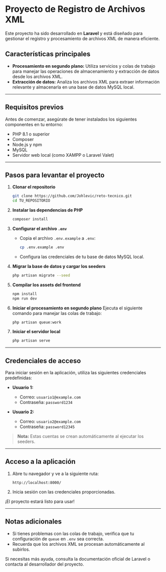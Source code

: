# Proyecto de Registro de Archivos XML

Este proyecto ha sido desarrollado en **Laravel** y está diseñado para gestionar el registro y procesamiento de archivos XML de manera eficiente.

## Características principales
- **Procesamiento en segundo plano:** Utiliza servicios y colas de trabajo para manejar las operaciones de almacenamiento y extracción de datos desde los archivos XML.
- **Extracción de datos:** Analiza los archivos XML para extraer información relevante y almacenarla en una base de datos MySQL local.

---

## Requisitos previos
Antes de comenzar, asegúrate de tener instalados los siguientes componentes en tu entorno:
- PHP 8.1 o superior
- Composer
- Node.js y npm
- MySQL
- Servidor web local (como XAMPP o Laravel Valet)

---

## Pasos para levantar el proyecto

1. **Clonar el repositorio**
   ```bash
   git clone https://github.com/Johlevic/reto-tecnico.git
   cd TU_REPOSITORIO
   ```

2. **Instalar las dependencias de PHP**
   ```bash
   composer install
   ```

3. **Configurar el archivo `.env`**
   - Copia el archivo `.env.example` a `.env`:
     ```bash
     cp .env.example .env
     ```
   - Configura las credenciales de tu base de datos MySQL local.

4. **Migrar la base de datos y cargar los seeders**
   ```bash
   php artisan migrate --seed
   ```

5. **Compilar los assets del frontend**
   ```bash
   npm install
   npm run dev
   ```

6. **Iniciar el procesamiento en segundo plano**
   Ejecuta el siguiente comando para manejar las colas de trabajo:
   ```bash
   php artisan queue:work
   ```

7. **Iniciar el servidor local**
   ```bash
   php artisan serve
   ```

---

## Credenciales de acceso

Para iniciar sesión en la aplicación, utiliza las siguientes credenciales predefinidas:

- **Usuario 1:**
  - Correo: `usuario1@example.com`
  - Contraseña: `password1234`

- **Usuario 2:**
  - Correo: `usuario2@example.com`
  - Contraseña: `password12345`

> **Nota:** Estas cuentas se crean automáticamente al ejecutar los seeders.

---

## Acceso a la aplicación

1. Abre tu navegador y ve a la siguiente ruta:
   ```
   http://localhost:8000/
   ```

2. Inicia sesión con las credenciales proporcionadas.

¡El proyecto estará listo para usar!

---

## Notas adicionales
- Si tienes problemas con las colas de trabajo, verifica que tu configuración de `queue` en `.env` sea correcta.
- Recuerda que los archivos XML se procesan automáticamente al subirlos.

Si necesitas más ayuda, consulta la documentación oficial de Laravel o contacta al desarrollador del proyecto.

